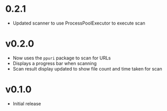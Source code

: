 # 0.2.1

- Updated scanner to use ProcessPoolExecutor to execute scan

# v0.2.0

- Now uses the `ppuri` package to scan for URLs
- Displays a progress bar when scanning
- Scan result display updated to show file count and time taken for scan

# v0.1.0

- Initial release
